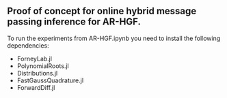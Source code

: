 ## Proof of concept for online hybrid message passing inference for AR-HGF.
To run the experiments from AR-HGF.ipynb you need to install the following dependencies:
- ForneyLab.jl
- PolynomialRoots.jl
- Distributions.jl
- FastGaussQuadrature.jl
- ForwardDiff.jl
